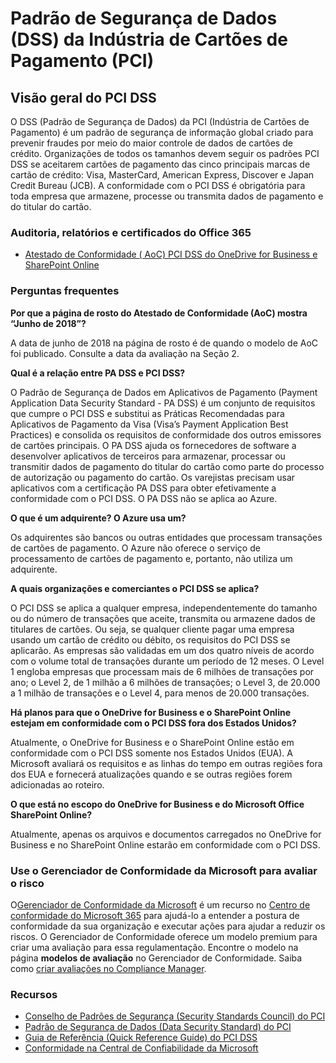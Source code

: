 # Padrão de Segurança de Dados (DSS) da Indústria de Cartões de Pagamento (PCI)



## [](https://learn.microsoft.com/pt-br/compliance/regulatory/offering-pci-dss#pci-dss-overview)Visão geral do PCI DSS

O DSS (Padrão de Segurança de Dados) da PCI (Indústria de Cartões de Pagamento) é um padrão de segurança de informação global criado para prevenir fraudes por meio do maior controle de dados de cartões de crédito. Organizações de todos os tamanhos devem seguir os padrões PCI DSS se aceitarem cartões de pagamento das cinco principais marcas de cartão de crédito: Visa, MasterCard, American Express, Discover e Japan Credit Bureau (JCB). A conformidade com o PCI DSS é obrigatória para toda empresa que armazene, processe ou transmita dados de pagamento e do titular do cartão.


### Auditoria, relatórios e certificados do Office 365

-   [Atestado de Conformidade ( AoC) PCI DSS do OneDrive for Business e SharePoint Online](https://servicetrust.microsoft.com/ViewPage/MSComplianceGuideV3?command=Download&downloadType=Document&downloadId=f1962237-32ea-4123-939e-1c8f04d13c16&tab=7027ead0-3d6b-11e9-b9e1-290b1eb4cdeb&docTab=7027ead0-3d6b-11e9-b9e1-290b1eb4cdeb_PCI_DSS)

### [](https://learn.microsoft.com/pt-br/compliance/regulatory/offering-pci-dss#frequently-asked-questions)Perguntas frequentes

**Por que a página de rosto do Atestado de Conformidade (AoC) mostra “Junho de 2018”?**

A data de junho de 2018 na página de rosto é de quando o modelo de AoC foi publicado. Consulte a data da avaliação na Seção 2.

**Qual é a relação entre PA DSS e PCI DSS?**

O Padrão de Segurança de Dados em Aplicativos de Pagamento (Payment Application Data Security Standard - PA DSS) é um conjunto de requisitos que cumpre o PCI DSS e substitui as Práticas Recomendadas para Aplicativos de Pagamento da Visa (Visa’s Payment Application Best Practices) e consolida os requisitos de conformidade dos outros emissores de cartões principais. O PA DSS ajuda os fornecedores de software a desenvolver aplicativos de terceiros para armazenar, processar ou transmitir dados de pagamento do titular do cartão como parte do processo de autorização ou pagamento do cartão. Os varejistas precisam usar aplicativos com a certificação PA DSS para obter efetivamente a conformidade com o PCI DSS. O PA DSS não se aplica ao Azure.

**O que é um adquirente? O Azure usa um?**

Os adquirentes são bancos ou outras entidades que processam transações de cartões de pagamento. O Azure não oferece o serviço de processamento de cartões de pagamento e, portanto, não utiliza um adquirente.

**A quais organizações e comerciantes o PCI DSS se aplica?**

O PCI DSS se aplica a qualquer empresa, independentemente do tamanho ou do número de transações que aceite, transmita ou armazene dados de titulares de cartões. Ou seja, se qualquer cliente pagar uma empresa usando um cartão de crédito ou débito, os requisitos do PCI DSS se aplicarão. As empresas são validadas em um dos quatro níveis de acordo com o volume total de transações durante um período de 12 meses. O Level 1 engloba empresas que processam mais de 6 milhões de transações por ano; o Level 2, de 1 milhão a 6 milhões de transações; o Level 3, de 20.000 a 1 milhão de transações e o Level 4, para menos de 20.000 transações.

**Há planos para que o OneDrive for Business e o SharePoint Online estejam em conformidade com o PCI DSS fora dos Estados Unidos?**

Atualmente, o OneDrive for Business e o SharePoint Online estão em conformidade com o PCI DSS somente nos Estados Unidos (EUA). A Microsoft avaliará os requisitos e as linhas do tempo em outras regiões fora dos EUA e fornecerá atualizações quando e se outras regiões forem adicionadas ao roteiro.

**O que está no escopo do OneDrive for Business e do Microsoft Office SharePoint Online?**

Atualmente, apenas os arquivos e documentos carregados no OneDrive for Business e no SharePoint Online estarão em conformidade com o PCI DSS.

### [](https://learn.microsoft.com/pt-br/compliance/regulatory/offering-pci-dss#use-microsoft-compliance-manager-to-assess-your-risk)Use o Gerenciador de Conformidade da Microsoft para avaliar o risco

O[Gerenciador de Conformidade da Microsoft](https://learn.microsoft.com/pt-br/microsoft-365/compliance/compliance-manager) é um recurso no [Centro de conformidade do Microsoft 365](https://learn.microsoft.com/pt-br/microsoft-365/compliance/microsoft-365-compliance-center) para ajudá-lo a entender a postura de conformidade da sua organização e executar ações para ajudar a reduzir os riscos. O Gerenciador de Conformidade oferece um modelo premium para criar uma avaliação para essa regulamentação. Encontre o modelo na página **modelos de avaliação** no Gerenciador de Conformidade. Saiba como [criar avaliações no Compliance Manager](https://learn.microsoft.com/pt-br/microsoft-365/compliance/compliance-manager-assessments).

### [](https://learn.microsoft.com/pt-br/compliance/regulatory/offering-pci-dss#resources)Recursos

-   [Conselho de Padrões de Segurança (Security Standards Council) do PCI](https://www.pcisecuritystandards.org/)
-   [Padrão de Segurança de Dados (Data Security Standard) do PCI](https://www.pcisecuritystandards.org/documents/PCI_DSS_v3-1.pdf)
-   [Guia de Referência (Quick Reference Guide) do PCI DSS](https://www.pcisecuritystandards.org/documents/PCISSC%20QRG%20August%202014%20-print.pdf)
-   [Conformidade na Central de Confiabilidade da Microsoft](https://www.microsoft.com/trust-center/compliance/compliance-overview)
